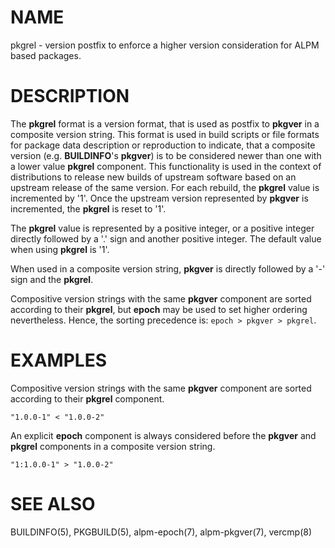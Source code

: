 # NAME

pkgrel - version postfix to enforce a higher version consideration for ALPM based packages.

# DESCRIPTION

The **pkgrel** format is a version format, that is used as postfix to **pkgver** in a composite version string.
This format is used in build scripts or file formats for package data description or reproduction to indicate, that a composite version (e.g. **BUILDINFO**'s **pkgver**) is to be considered newer than one with a lower value **pkgrel** component.
This functionality is used in the context of distributions to release new builds of upstream software based on an upstream release of the same version.
For each rebuild, the **pkgrel** value is incremented by '1'.
Once the upstream version represented by **pkgver** is incremented, the **pkgrel** is reset to '1'.

The **pkgrel** value is represented by a positive integer, or a positive integer directly followed by a '.' sign and another positive integer.
The default value when using **pkgrel** is '1'.

When used in a composite version string, **pkgver** is directly followed by a '-' sign and the **pkgrel**.

Compositive version strings with the same **pkgver** component are sorted according to their **pkgrel**, but **epoch** may be used to set higher ordering nevertheless.
Hence, the sorting precedence is: `epoch > pkgver > pkgrel`.

# EXAMPLES

Compositive version strings with the same **pkgver** component are sorted according to their **pkgrel** component.

```
"1.0.0-1" < "1.0.0-2"
```

An explicit **epoch** component is always considered before the **pkgver** and **pkgrel** components in a composite version string.

```
"1:1.0.0-1" > "1.0.0-2"
```

# SEE ALSO

BUILDINFO(5), PKGBUILD(5), alpm-epoch(7), alpm-pkgver(7), vercmp(8)
